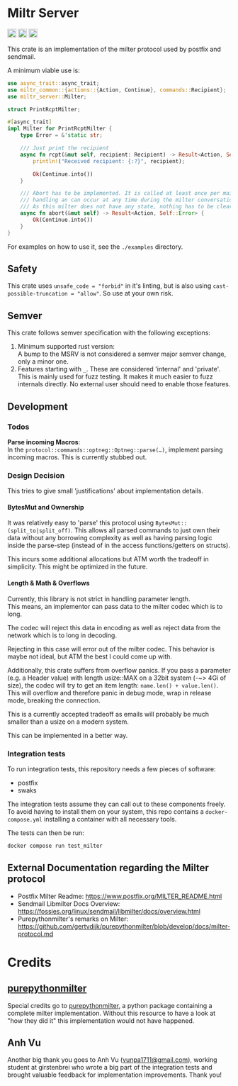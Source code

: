 # Miltr Server

[<img alt="github" src="https://img.shields.io/badge/github-girstenbrei/miltr/server-8da0cb?style=for-the-badge&labelColor=555555&logo=github" height="20">](https://github.com/girstenbrei/miltr/tree/main/server)
[<img alt="crates.io" src="https://img.shields.io/crates/v/miltr_server.svg?style=for-the-badge&color=fc8d62&logo=rust" height="20">](https://crates.io/crates/miltr-server)
[<img alt="docs.rs" src="https://img.shields.io/badge/docs.rs-miltr_--_server-66c2a5?style=for-the-badge&labelColor=555555&logo=docs.rs" height="20">](https://docs.rs/miltr-server)

This crate is an implementation of the milter protocol used by postfix
and sendmail.

A minimum viable use is:

```rust
use async_trait::async_trait;
use miltr_common::{actions::{Action, Continue}, commands::Recipient};
use miltr_server::Milter;

struct PrintRcptMilter;

#[async_trait]
impl Milter for PrintRcptMilter {
    type Error = &'static str;

    /// Just print the recipient
    async fn rcpt(&mut self, recipient: Recipient) -> Result<Action, Self::Error> {
        println!("Received recipient: {:?}", recipient);

        Ok(Continue.into())
    }

    /// Abort has to be implemented. It is called at least once per mail
    /// handling an can occur at any time during the milter conversation.
    /// As this milter does not have any state, nothing has to be cleared.
    async fn abort(&mut self) -> Result<Action, Self::Error> {
        Ok(Continue.into())
    }
}
```

For examples on how to use it, see the `./examples` directory.

## Safety
This crate uses `unsafe_code = "forbid"` in it's linting, but is also using
`cast-possible-truncation = "allow"`. So use at your own risk.

## Semver
This crate follows semver specification with the following exceptions:

1. Minimum supported rust version: \
   A bump to the MSRV is not considered a semver major semver change, only a minor one.
2. Features starting with `_`. These are considered 'internal' and 'private'. This
   is mainly used for fuzz testing. It makes it much easier to fuzz internals directly.
   No external user should need to enable those features.

## Development

### Todos
**Parse incoming Macros**: \
In the `protocol::commands::optneg::Optneg::parse(…)`, implement parsing
incoming macros. This is currently stubbed out.

### Design Decision
This tries to give small 'justifications' about implementation details.

#### BytesMut and Ownership
It was relatively easy to 'parse' this protocol using `BytesMut::(split_to|split_off)`.
This allows all parsed commands to just own their data without any borrowing complexity
as well as having parsing logic inside the parse-step (instead of in the access
functions/getters on structs).

This incurs some additional allocations but ATM worth the tradeoff in simplicity.
This might be optimized in the future.

#### Length & Math & Overflows
Currently, this library is not strict in handling parameter length. \
This means, an implementor can pass data to the milter codec which is to long.

The codec will reject this data in encoding as well as reject data from the network
which is to long in decoding.

Rejecting in this case will error out of the milter codec. This behavior is
maybe not ideal, but ATM the best I could come up with.

Additionally, this crate suffers from overflow panics. If you pass a parameter
(e.g. a Header value) with length usize::MAX on a 32bit system (-~> 4Gi of size), the codec
will try to get an item length: `name.len() + value.len()`. This will overflow
and therefore panic in debug mode, wrap in release mode, breaking the connection.

This is a currently accepted tradeoff as emails will probably be much smaller
than a usize on a modern system.

This can be implemented in a better way.


### Integration tests

To run integration tests, this repository needs a few pieces of software:

- postfix
- swaks

The integration tests assume they can call out to these components freely. To
avoid having to install them on your system, this repo contains a `docker-compose.yml`
installing a container with all necessary tools.

The tests can then be run:

```bash
docker compose run test_milter
```

## External Documentation regarding the Milter protocol

- Postfix Milter Readme: <https://www.postfix.org/MILTER_README.html>
- Sendmail Libmilter Docs Overview: <https://fossies.org/linux/sendmail/libmilter/docs/overview.html>
- Purepythonmilter's remarks on Milter: <https://github.com/gertvdijk/purepythonmilter/blob/develop/docs/milter-protocol.md>


# Credits

## [purepythonmilter](https://github.com/gertvdijk/purepythonmilter/tree/develop)
Special credits go to [purepythonmilter](https://github.com/gertvdijk/purepythonmilter/tree/develop),
a python package containing a complete milter implementation. Without this resource to have a look
at "how they did it" this implementation would not have happened.

## Anh Vu
Another big thank you goes to Anh Vu (<vunpa1711@gmail.com>), working student at girstenbrei who wrote a big
part of the integration tests and brought valuable feedback for implementation improvements. Thank you!

